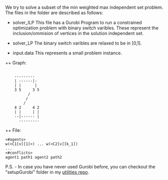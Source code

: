 We try to solve a subset of the min weighted max independent set problem. The files in the folder are described as follows:

+ solver\_ILP
    This file has a Gurobi Program to run a constrained optimization problem with binary switch varibles.  These represent the inclusion/ommision of vertices in the solution independent set.
    
+ solver_LP
    The binary switch varibles are relaxed to be in \[0,1\].
    
+ input.data
    This represents a small problem instance.

++ Graph:

```

    ---------
    | ------|-
    | |      |
    3 5     3 5
          /
         /
        /
    4 2     4 2
    | |     | |
    --|------ |
      ---------
```

++ File:

```
<#agents>
w(<C1[v][1]>) ... w(<C2[v][k_1])
...
<#conflicts>
agent1 path1 agent2 path2
```

P.S. - In case you have never used Gurobi before, you can checkout the "setupGurobi" folder in my [utilities repo](https://github.com/sailik1991/utilities).
